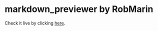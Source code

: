 # markdown_previewer by RobMarin
Check it live by clicking [here](https://robmaasmarin.github.io/markdown_previewer/).
